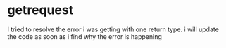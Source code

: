 # getrequest

I tried to resolve the error i was getting with one return type.
i will update the code as soon as i find why the error is happening
